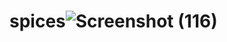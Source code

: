# spices![Screenshot (116)](https://github.com/venkat-seenivasan/spices/assets/143518102/0beeb01a-2647-4e34-b680-5f7d2b96bd74)
